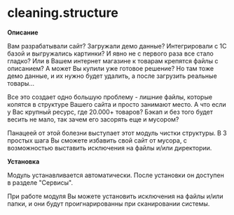 # cleaning.structure

**Описание**

Вам разрабатывали сайт? Загружали демо данные? Интегрировали с 1С базой и выгружались картинки? И явно не с первого раза все стало гладко? Или в Вашем интернет магазине к товарам крепятся файлы с описанием? А может Вы купили уже готовое решение? Но там тоже демо данные, и их нужно будет удалить, а после загрузить реальные товары...

Все это создает одно большую проблему - лишние файлы, которые копятся в структуре Вашего сайта и просто занимают место. А что если у Вас крупный ресурс, где 20.000+ товаров? Бэкап и без того будет весить не мало, так зачем его засорять еще и мусором?

Панацеей от этой болезни выступает этот модуль чистки структуры.
В 3 простых шага Вы сможете избавить свой сайт от мусора, с возможностью выставить исключения на файлы и/или директории.

**Установка**

Модуль устанавливается автоматически.
После установки он доступен в разделе "Сервисы".

При работе модуля Вы можете установить исключения на файлы и/или папки, и они будут проигнарированны при сканировании системы.
